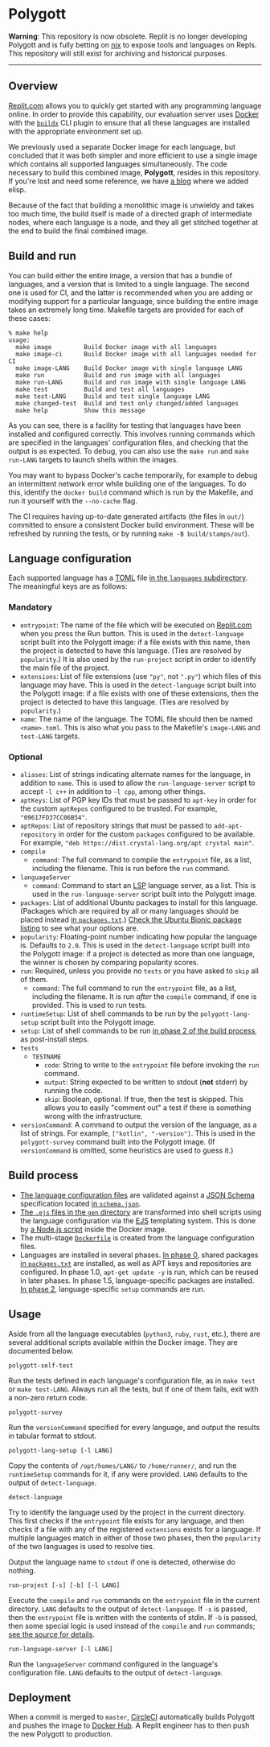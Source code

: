 # Polygott

**Warning**: This repository is now obsolete. Replit is no longer developing
Polygott and is fully betting on [nix](https://blog.replit.com/nix) to expose
tools and languages on Repls. This repository will still exist for archiving
and historical purposes.

---

## Overview

[Replit.com] allows you to quickly get started with any programming language
online. In order to provide this capability, our evaluation server uses
[Docker](https://www.docker.com/) with the
[`buildx`](https://github.com/docker/buildx#installing) CLI plugin to ensure
that all these languages are installed with the appropriate environment set up.

We previously used a separate Docker image for each language, but
concluded that it was both simpler and more efficient to use a single
image which contains all supported languages simultaneously. The code
necessary to build this combined image, **Polygott**, resides in this
repository.  If you're lost and need some reference, we have
[a blog](https://blog.replit.com/elisp) where we added elisp.

Because of the fact that building a monolithic image is unwieldy and takes too
much time, the build itself is made of a directed graph of intermediate nodes,
where each language is a node, and they all get stitched together at the end to
build the final combined image.

## Build and run

You can build either the entire image, a version that has a bundle of
languages, and a version that is limited to a single language. The second one
is used for CI, and the latter is recommended when you are adding or modifying
support for a particular language, since building the entire image takes an
extremely long time. Makefile targets are provided for each of these cases:

    % make help
    usage:
      make image         Build Docker image with all languages
      make image-ci      Build Docker image with all languages needed for CI
      make image-LANG    Build Docker image with single language LANG
      make run           Build and run image with all languages
      make run-LANG      Build and run image with single language LANG
      make test          Build and test all languages
      make test-LANG     Build and test single language LANG
      make changed-test  Build and test only changed/added languages
      make help          Show this message

As you can see, there is a facility for testing that languages have
been installed and configured correctly. This involves running
commands which are specified in the languages' configuration files,
and checking that the output is as expected. To debug, you can also
use the `make run` and `make run-LANG` targets to launch shells within
the images.

You may want to bypass Docker's cache temporarily, for example to
debug an intermittent network error while building one of the
languages. To do this, identify the `docker build` command which is
run by the Makefile, and run it yourself with the `--no-cache` flag.

The CI requires having up-to-date generated artifacts (the files in `out/`)
committed to ensure a consistent Docker build environment. These will be
refreshed by running the tests, or by running `make -B build/stamps/out`).

## Language configuration

Each supported language has a
[TOML](https://github.com/toml-lang/toml) file [in the `languages`
subdirectory](languages). The meaningful keys are as follows:

### Mandatory

* `entrypoint`: The name of the file which will be executed on
  [Replit.com] when you press the Run button. This is used in the
  `detect-language` script built into the Polygott image: if a file
  exists with this name, then the project is detected to have this
  language. (Ties are resolved by `popularity`.) It is also used by
  the `run-project` script in order to identify the main file of the
  project.
* `extensions`: List of file extensions (use `"py"`, not `".py"`)
  which files of this language may have. This is used in the
  `detect-language` script built into the Polygott image: if a file
  exists with one of these extensions, then the project is detected to
  have this language. (Ties are resolved by `popularity`.)
* `name`: The name of the language. The TOML file should then be named
  `<name>.toml`. This is also what you pass to the Makefile's
  `image-LANG` and `test-LANG` targets.

### Optional

* `aliases`: List of strings indicating alternate names for the
  language, in addition to `name`. This is used to allow the
  `run-language-server` script to accept `-l c++` in addition to `-l
  cpp`, among other things.
* `aptKeys`: List of PGP key IDs that must be passed to `apt-key` in
  order for the custom `aptRepos` configured to be trusted. For
  example, `"09617FD37CC06B54"`.
* `aptRepos`: List of repository strings that must be passed to
  `add-apt-repository` in order for the custom `packages` configured
  to be available. For example, `"deb
  https://dist.crystal-lang.org/apt crystal main"`.
* `compile`
  * `command`: The full command to compile the `entrypoint` file, as a
    list, including the filename. This is run before the `run`
    command.
* `languageServer`
  * `command`: Command to start an [LSP](https://langserver.org/)
    language server, as a list. This is used in the
    `run-language-server` script built into the Polygott image.
* `packages`: List of additional Ubuntu packages to install for this
  language. (Packages which are required by all or many languages
  should be placed instead [in `packages.txt`](packages.txt).) [Check
  the Ubuntu Bionic package
  listing](https://packages.ubuntu.com/bionic/) to see what your
  options are.
* `popularity`: Floating-point number indicating how popular the
  language is. Defaults to `2.0`. This is used in the
  `detect-language` script built into the Polygott image: if a project
  is detected as more than one language, the winner is chosen by
  comparing popularity scores.
* `run`: Required, unless you provide no `tests` or you have asked to
  `skip` all of them.
  * `command`: The full command to run the `entrypoint` file, as a
    list, including the filename. It is run *after* the `compile`
    command, if one is provided. This is used to run tests.
* `runtimeSetup`: List of shell commands to be run by the
  `polygott-lang-setup` script built into the Polygott image.
* `setup`: List of shell commands to be run [in phase 2 of the build
  process](gen/phase2.ejs), as post-install steps.
* `tests`
  * `TESTNAME`
    * `code`: String to write to the `entrypoint` file before invoking
      the `run` command.
    * `output`: String expected to be written to stdout (**not**
      stderr) by running the code.
    * `skip`: Boolean, optional. If true, then the test is skipped.
      This allows you to easily "comment out" a test if there is
      something wrong with the infrastructure.
* `versionCommand`: A command to output the version of the language,
  as a list of strings. For example, `["kotlin", "-version"]`. This is
  used in the `polygott-survey` command built into the Polygott image.
  (If `versionCommand` is omitted, some heuristics are used to guess
  it.)

## Build process

* [The language configuration files](languages) are validated against
  a [JSON Schema](https://json-schema.org/) specification located [in
  `schema.json`](gen/schema.json).
* [The `.ejs` files in the `gen` directory](gen) are transformed into
  shell scripts using the language configuration via the
  [EJS](https://ejs.co/) templating system. This is done by [a Node.js
  script](gen/index.js) inside the Docker image.
* The multi-stage [`Dockerfile`](gen/Dockerfile.ejs) is created from the
  language configuration files.
* Languages are installed in several phases. [In phase 0](gen/phase0.ejs),
  shared packages [in `packages.txt`](packages.txt) are installed, as well as
  APT keys and repositories are configured. In phase 1.0, `apt-get update -y`
  is run, which can be reused in later phases. In phase 1.5, language-specific
  packages are installed. [In phase 2](gen/phase2-per-lang.ejs),
  language-specific `setup` commands are run.

## Usage

Aside from all the language executables (`python3`, `ruby`, `rust`,
etc.), there are several additional scripts available within the
Docker image. They are documented below.

    polygott-self-test

Run the tests defined in each language's configuration file, as in
`make test` or `make test-LANG`. Always run all the tests, but if one
of them fails, exit with a non-zero return code.

    polygott-survey

Run the `versionCommand` specified for every language, and output the
results in tabular format to stdout.

    polygott-lang-setup [-l LANG]

Copy the contents of `/opt/homes/LANG/` to `/home/runner/`, and run
the `runtimeSetup` commands for it, if any were provided. `LANG`
defaults to the output of `detect-language`.

    detect-language

Try to identify the language used by the project in the current
directory. This first checks if the `entrypoint` file exists for any
language, and then checks if a file with any of the registered
`extensions` exists for a language. If multiple languages match in
either of those two phases, then the `popularity` of the two languages
is used to resolve ties.

Output the language name to `stdout` if one is detected, otherwise do
nothing.

    run-project [-s] [-b] [-l LANG]

Execute the `compile` and `run` commands on the `entrypoint` file in
the current directory. `LANG` defaults to the output of
`detect-language`. If `-s` is passed, then the `entrypoint` file is
written with the contents of stdin. If `-b` is passed, then some
special logic is used instead of the `compile` and `run` commands;
[see the source for details](gen/run-project.ejs).

    run-language-server [-l LANG]

Run the `languageServer` command configured in the language's
configuration file. `LANG` defaults to the output of
`detect-language`.

## Deployment

When a commit is merged to `master`, [CircleCI](https://circleci.com/)
automatically builds Polygott and pushes the image to [Docker
Hub](https://hub.docker.com/r/replco/polygott). A Replit
engineer has to then push the new Polygott to production.

[replit.com]: https://replit.com/
